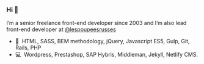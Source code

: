### Hi 👋
I’m a senior freelance front-end developer since 2003 and I’m also lead front-end developer at [@lespoupeesrusses](https://github.com/lespoupeesrusses)

- 🚀 &nbsp;HTML, SASS, BEM methodology, jQuery, Javascript ES5, Gulp, Git, Rails, PHP
- 💻 &nbsp;Wordpress, Prestashop, SAP Hybris, Middleman, Jekyll, Netlify CMS.
